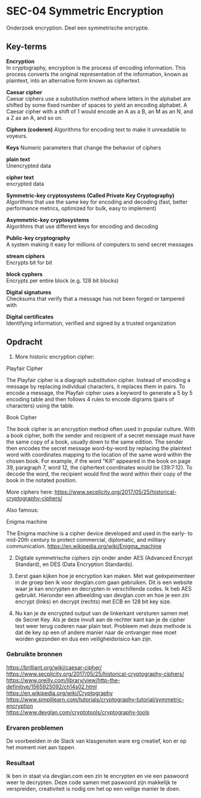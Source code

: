# SEC-04 Symmetric Encryption
Onderzoek encryption. Deel een symmetrische encryptie.

## Key-terms  

**Encryption**  
In cryptography, encryption is the process of encoding information. This process converts the original representation of the information, known as plaintext, into an alternative form known as ciphertext.  

**Caesar cipher**  
Caesar ciphers use a substitution method where letters in the alphabet are shifted by some fixed number of spaces to yield an encoding alphabet. A Caesar cipher with a shift of 1 would encode an A as a B, an M as an N, and a Z as an A, and so on.  

**Ciphers (coderen)**
Algorithms for encoding text to make it unreadable to voyeurs.

**Keys**
Numeric parameters that change the behavior of ciphers  

**plain text**  
Unencrypted data

**cipher text**  
encrypted data

**Symmetric-key cryptosystems (Called Private Key Cryptography)**  
Algorithms that use the same key for encoding and decoding (fast, better performance metrics, optimized for bulk, easy to implement)

**Asymmetric-key cryptosystems**  
Algorithms that use different keys for encoding and decoding

**Public-key cryptography**  
A system making it easy for millions of computers to send secret messages  

**stream ciphers**  
Encrypts bit for bit

**block cyphers**  
Encrypts per entire block (e.g. 128 bit blocks)

**Digital signatures**  
Checksums that verify that a message has not been forged or tampered with  

**Digital certificates**  
Identifying information, verified and signed by a trusted organization  

## Opdracht  
1. More historic encryption cipher:  

Playfair Cipher

The Playfair cipher is a diagraph substitution cipher. Instead of encoding a message by replacing individual characters, it replaces them in pairs. To encode a message, the Playfair cipher uses a keyword to generate a 5 by 5 encoding table and then follows 4 rules to encode digrams (pairs of characters) using the table.  

Book Cipher

The book cipher is an encryption method often used in popular culture. With a book cipher, both the sender and recipient of a secret message must have the same copy of a book, usually down to the same edition. The sender then encodes the secret message word-by-word by replacing the plaintext word with coordinates mapping to the location of the same word within the chosen book. For example, if the word “Kill” appeared in the book on page 39, paragraph 7, word 12, the ciphertext coordinates would be {39:7:12}. To decode the word, the recipient would find the word within their copy of the book in the notated position.  

More ciphers here: https://www.secplicity.org/2017/05/25/historical-cryptography-ciphers/  

Also famous:

Enigma machine 

The Enigma machine is a cipher device developed and used in the early- to mid-20th century to protect commercial, diplomatic, and military communication.
https://en.wikipedia.org/wiki/Enigma_machine  

2. Digitale symmetrische ciphers zijn onder ander AES (Advanced Encrypt Standard), en DES (Data Encryption Standards).  

3. Eerst gaan kijken hoe je encryption kan maken. Met wat geëxpeimenteer in de groep ben ik voor devglan.com gaan gebruiken. Dit is een website waar je kan encrypten en decrypten in verschillende codes. Ik heb AES gebruikt. Hieronder een afbeelding van devglan.com en hoe je een zin encrypt (links) en decrypt (rechts) met ECB en 128 bit key size.  



4. Nu kan je de encrypted output van de linkerkant versturen samen met de Secret Key. Als je deze invult aan de rechter kant kan je de cipher text weer terug coderen naar plain text. Probleem met deze methode is dat de key op een of andere manier naar de ontvanger mee moet worden gezonden en dus een veiligheidsrisico kan zijn.

### Gebruikte bronnen
https://brilliant.org/wiki/caesar-cipher/  
https://www.secplicity.org/2017/05/25/historical-cryptography-ciphers/  
https://www.oreilly.com/library/view/http-the-definitive/1565925092/ch14s02.html  
https://en.wikipedia.org/wiki/Cryptography
https://www.simplilearn.com/tutorials/cryptography-tutorial/symmetric-encryption  
https://www.devglan.com/cryptotools/cryptography-tools

### Ervaren problemen
De voorbeelden in de Slack van klasgenoten ware erg creatief, kon er op het moment niet aan tippen.

### Resultaat
Ik ben in staat via devglan.com een zin te encrypten en vie een paswoord weer te decrypten. Deze code samen met paswoord zijn makkelijk te verspreiden, creativiteit is nodig om het op een veilige manier te doen.
